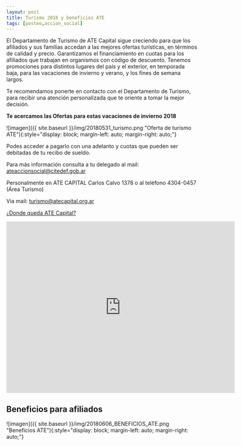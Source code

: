 ```yaml
---
layout: post
title: Turismo 2018 y beneficios ATE
tags: [posteo,accion_social]
---
```


El Departamento de Turismo de ATE Capital sigue creciendo para que los afiliados y sus familias accedan a las mejores ofertas turísticas, en términos de calidad y precio.
Garantizamos el financiamiento en cuotas para los afiliados que trabajan en organismos con código de descuento.
Tenemos promociones para distintos lugares del país y el exterior, en temporada baja, para las vacaciones de invierno y verano, y los fines de semana largos.

Te recomendamos ponerte en contacto con el Departamento de Turismo, para recibir una atención personalizada que te oriente a tomar la mejor decisión.


**Te acercamos las Ofertas para estas vacaciones de invierno 2018**


![imagen]({{ site.baseurl }}/img/20180531_turismo.png "Oferta de turismo ATE"){:style="display: block; margin-left: auto; margin-right: auto;"}


Podes acceder a pagarlo con una adelanto y cuotas que pueden ser debitadas de tu recibo de sueldo.

Para más información consulta a tu delegado al mail:
[ateaccionsocial@citedef.gob.ar](mailto:ateaccionsocial@citedef.gob.ar)

Personalmente en ATE CAPITAL  Carlos Calvo 1378 o  al teléfono 4304-0457 (Área Turismo)

 Via mail: [turismo@atecapital.org.ar](mailto:turismo@atecapital.org.ar)

[¿Donde queda ATE Capital?](https://goo.gl/maps/ZNSQ1D66ENm)

<iframe src="https://www.google.com/maps/embed?pb=!1m14!1m8!1m3!1d31241.237393676533!2d-58.41439747771341!3d-34.6084457171281!3m2!1i1024!2i768!4f13.1!3m3!1m2!1s0x95bccb27a28acb9b%3A0x8303f7eb51b5f219!2sATE+Capital!5e0!3m2!1ses-419!2sar!4v1527771121994" width="600" height="450" frameborder="0" style="border:0" allowfullscreen></iframe>

## Beneficios para afiliados

![imagen]({{ site.baseurl }}/img/20180606_BENEFICIOS_ATE.png "Beneficios ATE"){:style="display: block; margin-left: auto; margin-right: auto;"}

